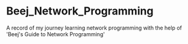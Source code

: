 # Beej_Network_Programming
A record of my journey learning network programming with the help of 'Beej's Guide to Network Programming'
